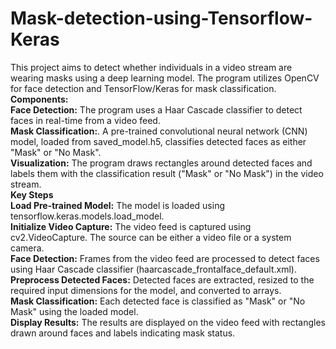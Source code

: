 # Mask-detection-using-Tensorflow-Keras
This project aims to detect whether individuals in a video stream are wearing masks using a deep learning model. The program utilizes OpenCV for face detection and TensorFlow/Keras for mask classification.<br>
<b>Components:</b><br>
<b>Face Detection:</b> The program uses a Haar Cascade classifier to detect faces in real-time from a video feed.<br>
<b>Mask Classification:</b>. A pre-trained convolutional neural network (CNN) model, loaded from saved_model.h5, classifies detected faces as either "Mask" or "No Mask".
<br><b>Visualization:</b> The program draws rectangles around detected faces and labels them with the classification result ("Mask" or "No Mask") in the video stream.
<br><b>Key Steps</b>
<br><b>Load Pre-trained Model:</b> The model is loaded using tensorflow.keras.models.load_model.
<br><b>Initialize Video Capture:</b> The video feed is captured using cv2.VideoCapture. The source can be either a video file or a system camera.
<br><b>Face Detection:</b> Frames from the video feed are processed to detect faces using Haar Cascade classifier (haarcascade_frontalface_default.xml).
<br><b>Preprocess Detected Faces:</b> Detected faces are extracted, resized to the required input dimensions for the model, and converted to arrays.
<br><b>Mask Classification:</b> Each detected face is classified as "Mask" or "No Mask" using the loaded model.
<br><b>Display Results:</b> The results are displayed on the video feed with rectangles drawn around faces and labels indicating mask status.
